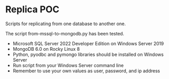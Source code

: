 # Replica POC
Scripts for replicating from one database to another one.

The script from-mssql-to-mongodb.py has been tested. 
- Microsoft SQL Server 2022 Developer Edition on Windows Server 2019
- MongoDB 6.0 on Rocky Linux 8
- Python, pyodbc and pymongo libraries should be installed on Windows Server
- Run script from your Windows Server command line
- Remember to use your own values as user, password, and ip address

